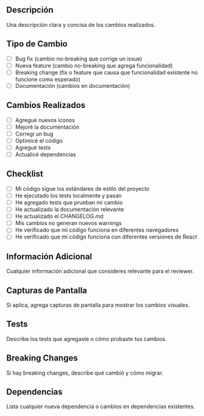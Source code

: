 ## Descripción
Una descripción clara y concisa de los cambios realizados.

## Tipo de Cambio
- [ ] Bug fix (cambio no-breaking que corrige un issue)
- [ ] Nueva feature (cambio no-breaking que agrega funcionalidad)
- [ ] Breaking change (fix o feature que causa que funcionalidad existente no funcione como esperado)
- [ ] Documentación (cambios en documentación)

## Cambios Realizados
- [ ] Agregué nuevos iconos
- [ ] Mejoré la documentación
- [ ] Corregí un bug
- [ ] Optimicé el código
- [ ] Agregué tests
- [ ] Actualicé dependencias

## Checklist
- [ ] Mi código sigue los estándares de estilo del proyecto
- [ ] He ejecutado los tests localmente y pasan
- [ ] He agregado tests que prueban mi cambio
- [ ] He actualizado la documentación relevante
- [ ] He actualizado el CHANGELOG.md
- [ ] Mis cambios no generan nuevos warnings
- [ ] He verificado que mi código funciona en diferentes navegadores
- [ ] He verificado que mi código funciona con diferentes versiones de React

## Información Adicional
Cualquier información adicional que consideres relevante para el reviewer.

## Capturas de Pantalla
Si aplica, agrega capturas de pantalla para mostrar los cambios visuales.

## Tests
Describe los tests que agregaste o cómo probaste tus cambios.

## Breaking Changes
Si hay breaking changes, describe qué cambió y cómo migrar.

## Dependencias
Lista cualquier nueva dependencia o cambios en dependencias existentes.
